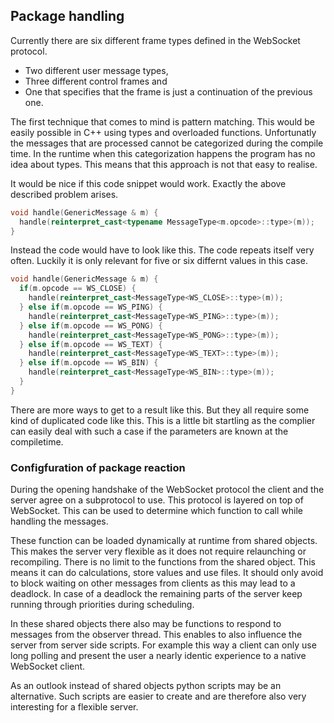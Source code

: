 ## Package handling

Currently there are six different frame types defined in the WebSocket protocol.
- Two different user message types,
- Three different control frames and
- One that specifies that the frame is just a continuation of the previous one.

The first technique that comes to mind is pattern matching.
This would be easily possible in C++ using types and overloaded functions.
Unfortunatly the messages that are processed cannot be categorized
during the compile time. In the runtime when this categorization happens
the program has no idea about types. This means that this approach
is not that easy to realise.

It would be nice if this code snippet would work.
Exactly the above described problem arises.
```c++
void handle(GenericMessage & m) {
  handle(reinterpret_cast<typename MessageType<m.opcode>::type>(m));
}
```

Instead the code would have to look like this.
The code repeats itself very often.
Luckily it is only relevant for five or six differnt values in this case.
```c++
void handle(GenericMessage & m) {
  if(m.opcode == WS_CLOSE) {
    handle(reinterpret_cast<MessageType<WS_CLOSE>::type>(m));
  } else if(m.opcode == WS_PING) {
    handle(reinterpret_cast<MessageType<WS_PING>::type>(m));
  } else if(m.opcode == WS_PONG) {
    handle(reinterpret_cast<MessageType<WS_PONG>::type>(m));
  } else if(m.opcode == WS_TEXT) {
    handle(reinterpret_cast<MessageType<WS_TEXT>::type>(m));
  } else if(m.opcode == WS_BIN) {
    handle(reinterpret_cast<MessageType<WS_BIN>::type>(m));
  }
}
```

There are more ways to get to a result like this.
But they all require some kind of duplicated code like this.
This is a little bit startling as the complier can easily deal with such a case
if the parameters are known at the compiletime.

### Configfuration of package reaction

During the opening handshake of the WebSocket protocol the client and the server
agree on a subprotocol to use. This protocol is layered on top of WebSocket.
This can be used to determine which function to call while handling the messages.

These function can be loaded dynamically at runtime from shared objects.
This makes the server very flexible as it does not require relaunching or recompiling.
There is no limit to the functions from the shared object.
This means it can do calculations, store values and use files.
It should only avoid to block waiting on other messages from clients as this
may lead to a deadlock. In case of a deadlock the remaining parts of
the server keep running through priorities during scheduling.

In these shared objects there also may be functions to respond to messages
from the observer thread. This enables to also influence the server from
server side scripts. For example this way a client can only use long polling
and present the user a nearly identic experience to a native WebSocket client.

As an outlook instead of shared objects python scripts may be an alternative.
Such scripts are easier to create and are therefore also very interesting
for a flexible server.

